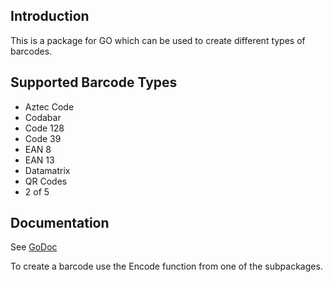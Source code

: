 ## Introduction ##
This is a package for GO which can be used to create different types of barcodes.

## Supported Barcode Types ##
* Aztec Code
* Codabar
* Code 128
* Code 39
* EAN 8
* EAN 13
* Datamatrix
* QR Codes
* 2 of 5

## Documentation ##
See [GoDoc](https://godoc.org/github.com/boombuler/barcode)

To create a barcode use the Encode function from one of the subpackages.
